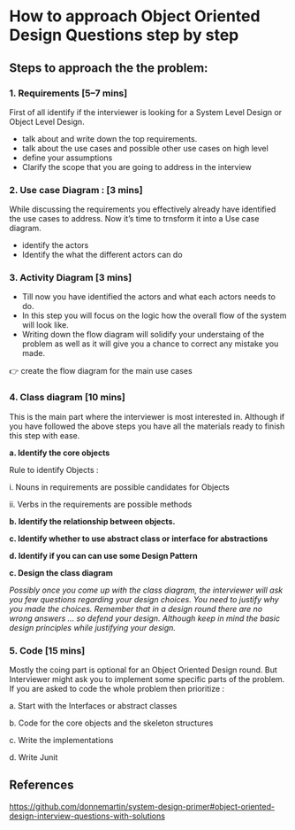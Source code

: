 # How to approach Object Oriented Design Questions step by step

## Steps to approach the the problem:

### 1. Requirements [5–7 mins]

First of all identify if the interviewer is looking for a System Level Design or Object Level Design.

- talk about and write down the top requirements.
- talk about the use cases and possible other use cases on high level
- define your assumptions
- Clarify the scope that you are going to address in the interview

### 2. Use case Diagram : [3 mins]
While discussing the requirements you effectively already have identified the use cases to address. Now it’s time to trnsform it into a Use case diagram.

- identify the actors
- Identify the what the different actors can do

### 3. Activity Diagram [3 mins]
- Till now you have identified the actors and what each actors needs to do. 
- In this step you will focus on the logic how the overall flow of the system will look like.
- Writing down the flow diagram will solidify your understaing of the problem as well as it will give you a chance to correct any mistake you made.

:point_right: create the flow diagram for the main use cases

### 4. Class diagram [10 mins]
This is the main part where the interviewer is most interested in. Although if you have followed the above steps you have all the materials ready to finish this step with ease.

**a. Identify the core objects**

  Rule to identify Objects :
  
  i. Nouns in requirements are possible candidates for Objects
  
  ii. Verbs in the requirements are possible methods
  
**b. Identify the relationship between objects.**

**c. Identify whether to use abstract class or interface for abstractions**

**d. Identify if you can can use some Design Pattern**

**c. Design the class diagram**

*Possibly once you come up with the class diagram, the interviewer will ask you few questions regarding your design choices. You need to justify why you made the choices. Remember that in a design round there are no wrong answers … so defend your design. Although keep in mind the basic design principles while justifying your design.*

### 5. Code [15 mins]

Mostly the coing part is optional for an Object Oriented Design round. But Interviewer might ask you to implement some specific parts of the problem.
If you are asked to code the whole problem then prioritize :

a. Start with the Interfaces or abstract classes

b. Code for the core objects and the skeleton structures

c. Write the implementations

d. Write Junit

## References
https://github.com/donnemartin/system-design-primer#object-oriented-design-interview-questions-with-solutions
